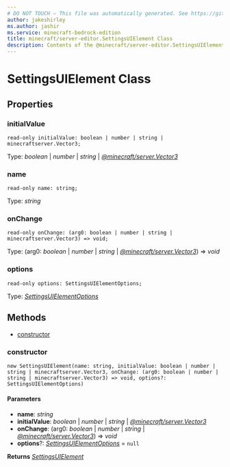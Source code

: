 ```yaml
---
# DO NOT TOUCH — This file was automatically generated. See https://github.com/mojang/minecraftapidocsgenerator to modify descriptions, examples, etc.
author: jakeshirley
ms.author: jashir
ms.service: minecraft-bedrock-edition
title: minecraft/server-editor.SettingsUIElement Class
description: Contents of the @minecraft/server-editor.SettingsUIElement class.
---
```

# SettingsUIElement Class

## Properties

### **initialValue**
`read-only initialValue: boolean | number | string | minecraftserver.Vector3;`

Type: *boolean* | *number* | *string* | [*@minecraft/server.Vector3*](../../minecraft/server/Vector3.md)

### **name**
`read-only name: string;`

Type: *string*

### **onChange**
`read-only onChange: (arg0: boolean | number | string | minecraftserver.Vector3) => void;`

Type: (arg0: *boolean* | *number* | *string* | [*@minecraft/server.Vector3*](../../minecraft/server/Vector3.md)) => *void*

### **options**
`read-only options: SettingsUIElementOptions;`

Type: [*SettingsUIElementOptions*](SettingsUIElementOptions.md)

## Methods
- [constructor](#constructor)

### **constructor**
`
new SettingsUIElement(name: string, initialValue: boolean | number | string | minecraftserver.Vector3, onChange: (arg0: boolean | number | string | minecraftserver.Vector3) => void, options?: SettingsUIElementOptions)
`

#### **Parameters**
- **name**: *string*
- **initialValue**: *boolean* | *number* | *string* | [*@minecraft/server.Vector3*](../../minecraft/server/Vector3.md)
- **onChange**: (arg0: *boolean* | *number* | *string* | [*@minecraft/server.Vector3*](../../minecraft/server/Vector3.md)) => *void*
- **options**?: [*SettingsUIElementOptions*](SettingsUIElementOptions.md) = `null`

**Returns** [*SettingsUIElement*](SettingsUIElement.md)
